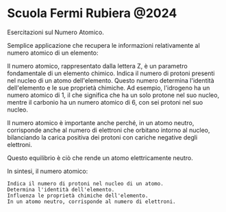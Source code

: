 # Scuola Fermi Rubiera @2024
Esercitazioni sul
Numero Atomico.

Semplice applicazione che recupera le informazioni
relativamente al numero atomico di un elemento:

Il numero atomico, rappresentato dalla lettera Z, è un parametro fondamentale di un elemento chimico.
Indica il numero di protoni presenti nel nucleo di un atomo dell'elemento. Questo numero determina l'identità dell'elemento e 
le sue proprietà chimiche. Ad esempio, l'idrogeno ha un numero atomico di 1, il che significa che ha un solo protone 
nel suo nucleo, mentre il carbonio ha un numero atomico di 6, con sei protoni nel suo nucleo.

Il numero atomico è importante anche perché, in un atomo neutro, corrisponde anche al numero di elettroni che orbitano intorno al nucleo, 
bilanciando la carica positiva dei protoni con cariche negative degli elettroni. 

Questo equilibrio è ciò che rende un atomo elettricamente neutro.

In sintesi, il numero atomico:

    Indica il numero di protoni nel nucleo di un atomo.
    Determina l'identità dell'elemento.
    Influenza le proprietà chimiche dell'elemento.
    In un atomo neutro, corrisponde al numero di elettroni.

